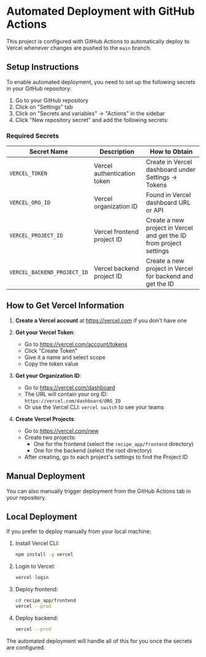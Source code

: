 # Automated Deployment with GitHub Actions

This project is configured with GitHub Actions to automatically deploy to Vercel whenever changes are pushed to the `main` branch.

## Setup Instructions

To enable automated deployment, you need to set up the following secrets in your GitHub repository:

1. Go to your GitHub repository
2. Click on "Settings" tab
3. Click on "Secrets and variables" → "Actions" in the sidebar
4. Click "New repository secret" and add the following secrets:

### Required Secrets

| Secret Name | Description | How to Obtain |
|-------------|-------------|---------------|
| `VERCEL_TOKEN` | Vercel authentication token | Create in Vercel dashboard under Settings → Tokens |
| `VERCEL_ORG_ID` | Vercel organization ID | Found in Vercel dashboard URL or API |
| `VERCEL_PROJECT_ID` | Vercel frontend project ID | Create a new project in Vercel and get the ID from project settings |
| `VERCEL_BACKEND_PROJECT_ID` | Vercel backend project ID | Create a new project in Vercel for backend and get the ID |

## How to Get Vercel Information

1. **Create a Vercel account** at https://vercel.com if you don't have one

2. **Get your Vercel Token**:
   - Go to https://vercel.com/account/tokens
   - Click "Create Token"
   - Give it a name and select scope
   - Copy the token value

3. **Get your Organization ID**:
   - Go to https://vercel.com/dashboard
   - The URL will contain your org ID: `https://vercel.com/dashboard/ORG_ID`
   - Or use the Vercel CLI: `vercel switch` to see your teams

4. **Create Vercel Projects**:
   - Go to https://vercel.com/new
   - Create two projects:
     - One for the frontend (select the `recipe_app/frontend` directory)
     - One for the backend (select the root directory)
   - After creating, go to each project's settings to find the Project ID

## Manual Deployment

You can also manually trigger deployment from the GitHub Actions tab in your repository.

## Local Deployment

If you prefer to deploy manually from your local machine:

1. Install Vercel CLI:
   ```bash
   npm install -g vercel
   ```

2. Login to Vercel:
   ```bash
   vercel login
   ```

3. Deploy frontend:
   ```bash
   cd recipe_app/frontend
   vercel --prod
   ```

4. Deploy backend:
   ```bash
   vercel --prod
   ```

The automated deployment will handle all of this for you once the secrets are configured.